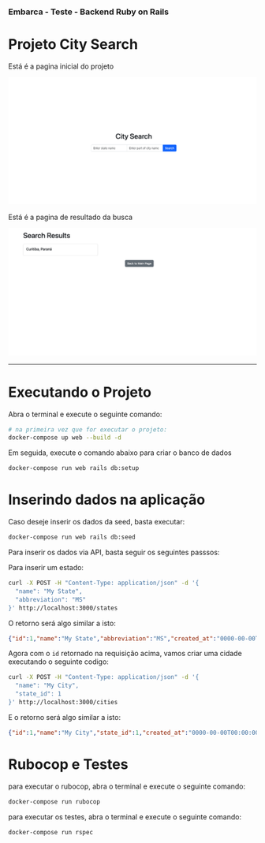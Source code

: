 ### Embarca - Teste - Backend Ruby on Rails

# Projeto City Search

Está é a pagina inicial do projeto

![pagina_principal](main_page.png)

Está é a pagina de resultado da busca

![pagina_resultado](result_page.png)

___

# Executando o Projeto

Abra o terminal e execute o seguinte comando:

```bash
# na primeira vez que for executar o projeto:
docker-compose up web --build -d
```

Em seguida, execute o comando abaixo para criar o banco de dados

```bash
docker-compose run web rails db:setup
```

# Inserindo dados na aplicação

Caso deseje inserir os dados da seed, basta executar:

```bash
docker-compose run web rails db:seed
```

Para inserir os dados via API, basta seguir os seguintes passsos:

Para inserir um estado:
```bash
curl -X POST -H "Content-Type: application/json" -d '{
  "name": "My State",
  "abbreviation": "MS"
}' http://localhost:3000/states
```

O retorno será algo similar a isto:
```json
{"id":1,"name":"My State","abbreviation":"MS","created_at":"0000-00-00T00:00:00.000Z","updated_at":"0000-00-00T00:00:00.000Z"}
```


Agora com o `id` retornado na requisição acima, vamos criar uma cidade executando o seguinte codigo:
```bash
curl -X POST -H "Content-Type: application/json" -d '{
  "name": "My City",
  "state_id": 1
}' http://localhost:3000/cities

```
E o retorno será algo similar a isto:
```json
{"id":1,"name":"My City","state_id":1,"created_at":"0000-00-00T00:00:00.000Z","updated_at":"0000-00-00T00:00:00.000Z"}
```

# Rubocop e Testes

para executar o rubocop, abra o terminal e execute o seguinte comando:
```bash
docker-compose run rubocop
```

para executar os testes, abra o terminal e execute o seguinte comando:
```bash
docker-compose run rspec
```